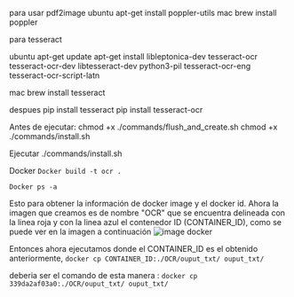 para usar pdf2image
ubuntu apt-get install poppler-utils
mac brew install poppler

para tesseract

ubuntu
apt-get update
apt-get install libleptonica-dev tesseract-ocr tesseract-ocr-dev libtesseract-dev python3-pil tesseract-ocr-eng tesseract-ocr-script-latn

mac 
brew install tesseract

despues 
pip install tesseract
pip install tesseract-ocr

Antes de ejecutar:
chmod +x ./commands/flush_and_create.sh 
chmod +x ./commands/install.sh 

Ejecutar 
./commands/install.sh 


Docker 
``Docker build -t ocr .``

``Docker ps -a ``

Esto para obtener la información de docker image y el docker id.
Ahora la imagen que creamos es de nombre "OCR" que se encuentra delineada con la linea roja y con la linea azul el contenedor ID (CONTAINER_ID), como se puede ver en la imagen a continuación
![image docker](./images/Picture2.png)

Entonces ahora ejecutamos donde el CONTAINER_ID es el obtenido anteriormente,
`` docker cp CONTAINER_ID:./OCR/ouput_txt/ ouput_txt/  ``

deberia ser el comando de esta manera :
`` docker cp 339da2af03a0:./OCR/ouput_txt/ ouput_txt/  ``
